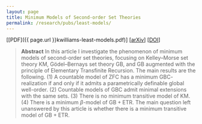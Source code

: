 ```yaml
---
layout: page
title: Minimum Models of Second-order Set Theories
permalink: /research/pubs/least-models/
---
```


[[PDF]({{ page.url }}kwilliams-least-models.pdf)] [[arXiv](https://arxiv.org/abs/1709.03955)] [[DOI](https://doi.org/10.1017/jsl.2019.27)]

> **Abstract** In this article I investigate the phenomenon of minimum models of second-order set theories, focusing on Kelley–Morse set theory $\mathsf{KM}$, Gödel–Bernays set theory $\mathsf{GB}$, and $\mathsf{GB}$ augmented with the principle of Elementary Transfinite Recursion. The main results are the following. (1) A countable model of $\mathsf{ZFC}$ has a minimum $\mathsf{GBC}$-realization if and only if it admits a parametrically definable global well-order. (2) Countable models of $\mathsf{GBC}$ admit minimal extensions with the same sets. (3) There is no minimum transitive model of $\mathsf{KM}$. (4) There is a minimum $\beta$-model of $\mathsf{GB} + \mathsf{ETR}$. The main question left unanswered by this article is whether there is a minimum transitive model of $\mathsf{GB} + \mathsf{ETR}$.


